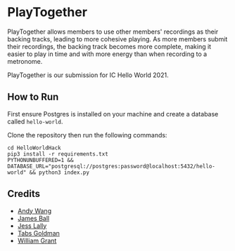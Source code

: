 # PlayTogether

PlayTogether allows members to use other members' recordings as their backing tracks, leading to more cohesive playing. As more members submit their recordings, the backing track becomes more complete, making it easier to play in time and with more energy than when recording to a metronome.

PlayTogether is our submission for IC Hello World 2021.

## How to Run 

First ensure Postgres is installed on your machine and create a database called `hello-world`.

Clone the repository then run the following commands:

```
cd HelloWorldHack
pip3 install -r requirements.txt
PYTHONUNBUFFERED=1 && DATABASE_URL="postgresql://postgres:password@localhost:5432/hello-world" && python3 index.py
```

## Credits

- [Andy Wang](https://github.com/cbeuw)
- [James Ball](https://github.com/jameshball)
- [Jess Lally](https://github.com/jessicalally)
- [Tabs Goldman](https://github.com/tabsg)
- [William Grant](https://github.com/wdhg)
